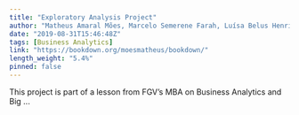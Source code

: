 ```yaml
---
title: "Exploratory Analysis Project"
author: "Matheus Amaral Mões, Marcelo Semerene Farah, Luísa Belus Henriques and Daniela de Góes N. Georg"
date: "2019-08-31T15:46:48Z"
tags: [Business Analytics]
link: "https://bookdown.org/moesmatheus/bookdown/"
length_weight: "5.4%"
pinned: false
---
```


This project is part of a lesson from FGV’s MBA on Business Analytics and Big ...
